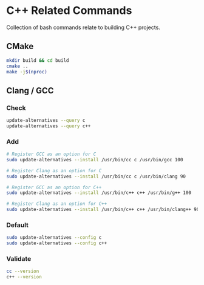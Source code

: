 # C++ Related Commands

Collection of bash commands relate to building C++ projects.

## CMake

```bash
mkdir build && cd build
cmake ..
make -j$(nproc)
```

## Clang / GCC

### Check

```bash
update-alternatives --query c
update-alternatives --query c++
```

### Add

```bash
# Register GCC as an option for C
sudo update-alternatives --install /usr/bin/cc c /usr/bin/gcc 100

# Register Clang as an option for C
sudo update-alternatives --install /usr/bin/cc c /usr/bin/clang 90

# Register GCC as an option for C++
sudo update-alternatives --install /usr/bin/c++ c++ /usr/bin/g++ 100

# Register Clang as an option for C++
sudo update-alternatives --install /usr/bin/c++ c++ /usr/bin/clang++ 90
```

### Default

```bash
sudo update-alternatives --config c
sudo update-alternatives --config c++
```

### Validate

```bash
cc --version
c++ --version
```
